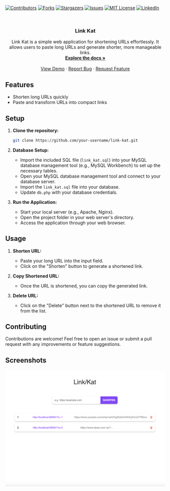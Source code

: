 <a name="readme-top"></a>

[![Contributors][contributors-shield]][contributors-url]
[![Forks][forks-shield]][forks-url]
[![Stargazers][stars-shield]][stars-url]
[![Issues][issues-shield]][issues-url]
[![MIT License][license-shield]][license-url]
[![LinkedIn][linkedin-shield]][linkedin-url]

<!-- PROJECT LOGO -->
<br />
<div align="center">
<!--   <a href="#">
    <img src="https://assets.apilayer.com/apis/short_url.png" alt="Logo" width="80" height="80">
  </a> -->

  <h3 align="center">Link Kat</h3>

  <p align="center">
    Link Kat is a simple web application for shortening URLs effortlessly. It allows users to paste long URLs and generate shorter, more manageable links.
    <br />
    <a href="https://github.com/andipstha/Link-kat"><strong>Explore the docs »</strong></a>
    <br />
    <br />
    <a href="https://github.com/andipstha/Link-kat">View Demo</a>
    ·
    <a href="https://github.com/andipstha/Link-kat/issues">Report Bug</a>
    ·
    <a href="https://github.com/andipstha/Link-kat/issues">Request Feature</a>
  </p>
</div>


## Features

- Shorten long URLs quickly
- Paste and transform URLs into compact links
<!--
## Technologies Used

- PHP
- MySQL
- HTML
- CSS (with Bootstrap for styling)
- JavaScript (optional, for client-side interactivity)
-->
## Setup

1. **Clone the repository:**

    ```bash
    git clone https://github.com/your-username/link-kat.git
    ```

2. **Database Setup:**

    - Import the included SQL file (`link_kat.sql`) into your MySQL database management tool (e.g., MySQL Workbench) to set up the necessary tables.
    - Open your MySQL database management tool and connect to your database server.
    - Import the `link_kat.sql` file into your database.
    - Update `db.php` with your database credentials.

3. **Run the Application:**

    - Start your local server (e.g., Apache, Nginx).
    - Open the project folder in your web server's directory.
    - Access the application through your web browser.

## Usage

1. **Shorten URL:**

    - Paste your long URL into the input field.
    - Click on the "Shorten" button to generate a shortened link.

2. **Copy Shortened URL:**

    - Once the URL is shortened, you can copy the generated link.

3. **Delete URL:**

    - Click on the "Delete" button next to the shortened URL to remove it from the list.
<!-- 3. **Edit URL:**

    - Click on the "Edit" button next to the shortened URL to make changes.
    - Update the URL details and click on the "Save" button.

 -->

## Contributing

Contributions are welcome! Feel free to open an issue or submit a pull request with any improvements or feature suggestions.

## Screenshots

 ![Screenshot 1](screenshots/link-kat-1.png)


<!-- MARKDOWN LINKS & IMAGES -->
[contributors-shield]: https://img.shields.io/github/contributors/andipstha/Link-Kat.svg?style=for-the-badge
[contributors-url]: https://github.com/andipstha/Link-Kat/graphs/contributors
[forks-shield]: https://img.shields.io/github/forks/andipstha/Link-Kat.svg?style=for-the-badge
[forks-url]: https://github.com/andipstha/Link-Kat/network/members
[stars-shield]: https://img.shields.io/github/stars/andipstha/Link-Kat.svg?style=for-the-badge
[stars-url]: https://github.com/andipstha/Link-Kat/stargazers
[issues-shield]: https://img.shields.io/github/issues/andipstha/Link-Kat.svg?style=for-the-badge
[issues-url]: https://github.com/andipstha/Link-Kat/issues
[license-shield]: https://img.shields.io/github/license/andipstha/Link-Kat.svg?style=for-the-badge
[license-url]: https://github.com/andipstha/Link-Kat/blob/master/LICENSE.txt
[linkedin-shield]: https://img.shields.io/badge/-LinkedIn-black.svg?style=for-the-badge&logo=linkedin&colorB=555
[linkedin-url]: https://linkedin.com/in/andipstha
[product-screenshot]: images/screenshot.png
[Next.js]: https://img.shields.io/badge/next.js-000000?style=for-the-badge&logo=nextdotjs&logoColor=white
[Next-url]: https://nextjs.org/
[React.js]: https://img.shields.io/badge/React-20232A?style=for-the-badge&logo=react&logoColor=61DAFB
[React-url]: https://reactjs.org/
[Vue.js]: https://img.shields.io/badge/Vue.js-35495E?style=for-the-badge&logo=vuedotjs&logoColor=4FC08D
[Vue-url]: https://vuejs.org/
[Angular.io]: https://img.shields.io/badge/Angular-DD0031?style=for-the-badge&logo=angular&logoColor=white
[Angular-url]: https://angular.io/
[Svelte.dev]: https://img.shields.io/badge/Svelte-4A4A55?style=for-the-badge&logo=svelte&logoColor=FF3E00
[Svelte-url]: https://svelte.dev/
[Laravel.com]: https://img.shields.io/badge/Laravel-FF2D20?style=for-the-badge&logo=laravel&logoColor=white
[Laravel-url]: https://laravel.com
[Bootstrap.com]: https://img.shields.io/badge/Bootstrap-563D7C?style=for-the-badge&logo=bootstrap&logoColor=white
[Bootstrap-url]: https://getbootstrap.com
[JQuery.com]: https://img.shields.io/badge/jQuery-0769AD?style=for-the-badge&logo=jquery&logoColor=white
[JQuery-url]: https://jquery.com 

